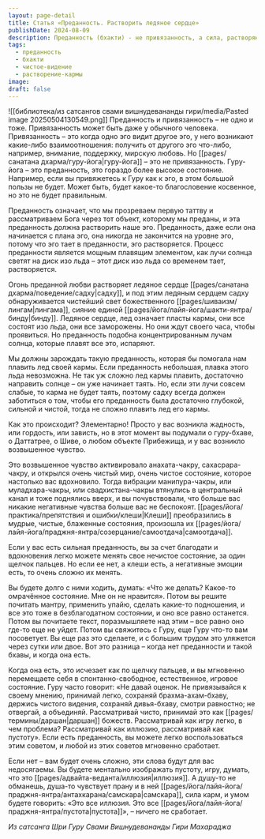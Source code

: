 ```yaml
---
layout: page-detail
title: Статья «Преданность. Растворить ледяное сердце»
publishDate: 2024-08-09
description: Преданность (бхакти) - не привязанность, а сила, растворяющая эго и карму, подобно солнцу, плавящему лед. Глубокая преданность мгновенно преображает негативные состояния, активирует высшие чакры и приводит к чистому, вдохновенному состоянию. Без преданности любые методы и советы малоэффективны - только искренняя бхакти позволяет легко преодолевать омрачения и жить в чистом видении.
tags:
  - преданность
  - бхакти
  - чистое-видение
  - растворение-кармы
image: 
draft: false
---
```

![[библиотека/из сатсангов свами вишнудевананды гири/media/Pasted image 20250504130549.png]]
 Преданность и привязанность – не одно и тоже. Привязанность может быть даже у обычного человека. Привязанность – это когда одно эго видит другое эго, у него возникают какие-либо взаимоотношения: получить от другого эго что-либо, например, внимание, поддержку, мирскую любовь. Но [[pages/санатана дхарма/гуру-йога|гуру-йога]] – это не привязанность. Гуру-йога – это преданность, это гораздо более высокое состояние. Например, если вы привяжетесь к Гуру как к эго, в этом большой пользы не будет. Может быть, будет какое-то благословение косвенное, но это не будет правильным.

 Преданность означает, что мы прозреваем первую таттву и рассматриваем Бога через тот объект, которому мы преданы, и эта преданность должна растворить наше эго. Преданность, даже если она начинается с плана эго, она никогда не закончится на уровне эго, потому что эго тает в преданности, эго растворяется. Процесс преданности является мощным плавящим элементом, как лучи солнца светят на диск изо льда – этот диск изо льда со временем тает, растворяется.

 Огонь преданной любви растворяет ледяное сердце [[pages/санатана дхарма/поведение/садху|садху]], и под этим ледяным сердцем садху обнаруживается чистейший свет божественного [[pages/шиваизм/лингам|лингама]], сияние единой [[pages/йога/лайя-йога/шакти-янтра/бинду|бинду]]. Ледяное сердце, лед означает пласты кармы, они все состоят изо льда, они все заморожены. Но они ждут своего часа, чтобы проявиться. Но преданность подобна концентрированным лучам солнца, которые плавят все это, испаряют.

 Мы должны зарождать такую преданность, которая бы помогала нам плавить лед своей кармы. Если преданность небольшая, плавка этого льда невозможна. Не так уж сложно лед кармы плавить, достаточно направить солнце – он уже начинает таять. Но, если эти лучи совсем слабые, то карма не будет таять, поэтому садху всегда должен заботиться о том, чтобы его преданность была достаточно глубокой, сильной и чистой, тогда не сложно плавить лед его кармы.

 Как это происходит? Элементарно! Просто у вас возникла жадность, или гордость, или зависть, но в этот момент вы подумали о гуру-бхаве, о Даттатрее, о Шиве, о любом объекте Прибежища, и у вас возникло возвышенное чувство.

 Это возвышенное чувство активировало анахата-чакру, сахасрара-чакру, и открылся очень чистый мир, очень чистое состояние, которое настолько вас вдохновило. Тогда вибрации манипура-чакры, или муладхара-чакры, или свадхистана-чакры втянулись в центральный канал и тоже поднялись вверх, и вы почувствовали, что больше вас никакие негативные чувства больше вас не беспокоят. [[pages/йога/практика/препятствия и ошибки/клеши|Клеши]] преобразились в мудрые, чистые, блаженные состояния, произошла их [[pages/йога/лайя-йога/праджня-янтра/созерцание/самоотдача|самоотдача]].

 Если у вас есть сильная преданность, вы за счет благодати и вдохновения легко можете менять свое нечистое состояние, за один щелчок пальцев. Но если ее нет, а клеши есть, а негативные эмоции есть, то очень сложно их менять.

 Вы будете долго с ними ходить, думать: «Что же делать? Какое-то омрачённое состояние. Мне он не нравится». Потом вы решите почитать мантру, применить упайю, сделать какие-то подношения, и все это тоже в безблагодатном состоянии, и оно все равно останется. Потом вы почитаете текст, поразмышляете над этим – все равно оно где-то еще не уйдет. Потом вы свяжитесь с Гуру, еще Гуру что-то вам посоветует. Вы еще раз это сделаете, и с большим трудом это уляжется через сутки или двое. Вот это разница – когда нет преданности и такой бхавы, и когда она есть.

 Когда она есть, это исчезает как по щелчку пальцев, и вы мгновенно перемещаете себя в спонтанно-свободное, естественное, игровое состояние. Гуру часто говорит: «Не давай оценок. Не привязывайся к своему мнению, принимай легко, сохраняй брахма-ахам-бхаву, держись чистого видения, сохраняй дивья-бхаву, смотри равностно; не отвергай, а объединяй. Рассматривай чисто, принимай это как [[pages/термины/даршан|даршан]] божеств. Рассматривай как игру легко, в чем проблема? Рассматривай как иллюзию, рассматривай как пустоту». Если есть преданность, вы можете легко воспользоваться этим советом, и любой из этих советов мгновенно сработает.

 Если нет – вам будет очень сложно, эти слова будут для вас недосягаемы. Вы будете ментально изображать пустоту, игру, думать, что это [[pages/адвайта-веданта/иллюзия|иллюзия]]. А душу-то не обманешь, душа-то чувствует прану и в ней [[pages/йога/лайя-йога/праджня-янтра/антахкарана/самскара|самскара]], сила карм, и умом будете говорить: «Это все иллюзия. Это все [[pages/йога/лайя-йога/праджня-янтра/пустота|пустота]]», – ничего не сработает.

*Из сатсанга Шри Гуру Свами Вишнудевананды Гири Махараджа*